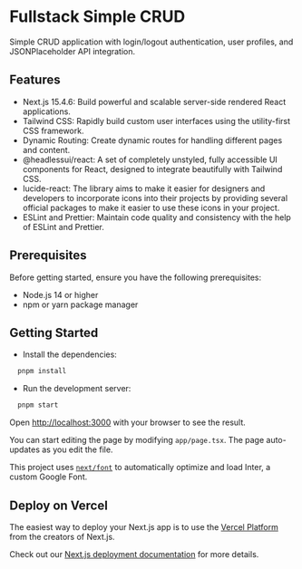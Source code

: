 # Fullstack Simple CRUD

Simple CRUD application with login/logout authentication, user profiles, and JSONPlaceholder API integration.

## Features

- Next.js 15.4.6: Build powerful and scalable server-side rendered React applications.
- Tailwind CSS: Rapidly build custom user interfaces using the utility-first CSS framework.
- Dynamic Routing: Create dynamic routes for handling different pages and content.
- @headlessui/react: A set of completely unstyled, fully accessible UI components for React, designed to integrate beautifully with Tailwind CSS.
- lucide-react: The library aims to make it easier for designers and developers to incorporate icons into their projects by providing several official packages to make it  easier to use these icons in your project.
- ESLint and Prettier: Maintain code quality and consistency with the help of ESLint and Prettier.

## Prerequisites

Before getting started, ensure you have the following prerequisites:

- Node.js 14 or higher
- npm or yarn package manager

## Getting Started

- Install the dependencies:

```bash
  pnpm install
```

- Run the development server:

```bash
  pnpm start
```

Open [http://localhost:3000](http://localhost:3000) with your browser to see the result.

You can start editing the page by modifying `app/page.tsx`. The page auto-updates as you edit the file.

This project uses [`next/font`](https://nextjs.org/docs/basic-features/font-optimization) to automatically optimize and load Inter, a custom Google Font.

## Deploy on Vercel

The easiest way to deploy your Next.js app is to use the [Vercel Platform](https://vercel.com/new?utm_medium=default-template&filter=next.js&utm_source=create-next-app&utm_campaign=create-next-app-readme) from the creators of Next.js.

Check out our [Next.js deployment documentation](https://nextjs.org/docs/deployment) for more details.